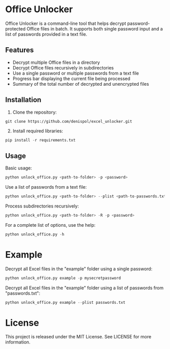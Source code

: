 # Office Unlocker

Office Unlocker is a command-line tool that helps decrypt password-protected Office files in batch. It supports both single password input and a list of passwords provided in a text file.

## Features

- Decrypt multiple Office files in a directory
- Decrypt Office files recursively in subdirectories
- Use a single password or multiple passwords from a text file
- Progress bar displaying the current file being processed
- Summary of the total number of decrypted and unencrypted files

## Installation

1. Clone the repository:
```git
git clone https://github.com/denispol/excel_unlocker.git
```

2. Install required libraries:
```python
pip install -r requirements.txt
```

## Usage

Basic usage:
```python
python unlock_office.py <path-to-folder> -p <password>
```

Use a list of passwords from a text file:
```python
python unlock_office.py <path-to-folder> --plist <path-to-passwords.txt>
```

Process subdirectories recursively:
```python
python unlock_office.py <path-to-folder> -R -p <password>
```

For a complete list of options, use the help:
```python
python unlock_office.py -h
```

# Example
Decrypt all Excel files in the "example" folder using a single password:
```python
python unlock_office.py example -p mysecretpassword
```

Decrypt all Excel files in the "example" folder using a list of passwords from "passwords.txt":
```python
python unlock_office.py example --plist passwords.txt
```

# License
This project is released under the MIT License. See LICENSE for more information.
